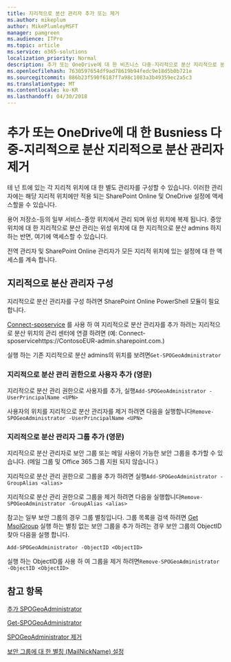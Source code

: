 ```yaml
---
title: 지리적으로 분산 관리자 추가 또는 제거
ms.author: mikeplum
author: MikePlumleyMSFT
manager: pamgreen
ms.audience: ITPro
ms.topic: article
ms.service: o365-solutions
localization_priority: Normal
description: 추가 또는 OneDrive에 대 한 비즈니스 다중-지리적으로 분산 지리적으로 분산 관리자를 제거 하는 방법에 알아봅니다.
ms.openlocfilehash: 7630597654df9ad78619b94fedc9e18d5b0b721e
ms.sourcegitcommit: 886b23f590f6187f7a98c1083a3b49359ec2a5c3
ms.translationtype: MT
ms.contentlocale: ko-KR
ms.lasthandoff: 04/30/2018
---
```

# <a name="add-or-remove-a-geo-administrator-in-onedrive-for-busniess-multi-geo"></a>추가 또는 OneDrive에 대 한 Busniess 다중-지리적으로 분산 지리적으로 분산 관리자 제거

테 넌 트에 있는 각 지리적 위치에 대 한 별도 관리자를 구성할 수 있습니다. 이러한 관리자에는 해당 지리적 위치에만 적용 되는 SharePoint Online 및 OneDrive 설정에 액세스할을 수 있습니다.

용어 저장소-등의 일부 서비스-중앙 위치에서 관리 되며 위성 위치에 복제 됩니다. 중앙 위치에 대 한 지리적으로 분산 관리는 위성 위치에 대 한 지리적으로 분산 admins 하지 하는 반면, 여기에 액세스할 수 있습니다.

전역 관리자 및 SharePoint Online 관리자가 모든 지리적 위치에 있는 설정에 대 한 액세스를 계속 합니다.

## <a name="configuring-geo-administrators"></a>지리적으로 분산 관리자 구성

지리적으로 분산 관리자를 구성 하려면 SharePoint Online PowerShell 모듈이 필요 합니다.

[Connect-sposervice](https://docs.microsoft.com/powershell/module/sharepoint-online/Connect-SPOService) 를 사용 하 여 지리적으로 분산 관리자를 추가 하려는 지리적으로 분산 위치의 관리 센터에 연결 하려면 (예: Connect-sposervicehttps://ContosoEUR-admin.sharepoint.com.)

실행 하는 기존 지리적으로 분산 admins의 위치를 보려면`Get-SPOGeoAdministrator`

### <a name="adding-a-user-as-a-geo-admin"></a>지리적으로 분산 관리 권한으로 사용자 추가 (영문)

지리적으로 분산 관리 권한으로 사용자를 추가, 실행`Add-SPOGeoAdministrator -UserPrincipalName <UPN>`

사용자의 위치를 지리적으로 분산 관리자를 제거 하려면 다음을 실행합니다`Remove-SPOGeoAdministrator -UserPrincipalName <UPN>`

### <a name="adding-a-group-as-a-geo-admin"></a>지리적으로 분산 관리자 그룹 추가 (영문)

지리적으로 분산 관리자로 보안 그룹 또는 메일 사용이 가능한 보안 그룹을 추가할 수 있습니다. (메일 그룹 및 Office 365 그룹 지원 되지 않습니다.)

지리적으로 분산 관리 권한으로 그룹을 추가 하려면 실행`Add-SPOGeoAdministrator -GroupAlias <alias>`

지리적으로 분산 관리 권한으로 그룹을 제거 하려면 다음을 실행합니다`Remove-SPOGeoAdministrator -GroupAlias <alias>`

참고는 일부 보안 그룹의 경우 그룹 별칭입니다. 그룹 목록을 검색 하려면 [Get MsolGroup](https://docs.microsoft.com/en-us/powershell/module/msonline/get-msolgroup) 실행 하는 별칭 없는 보안 그룹을 추가 하려는 경우 보안 그룹의 ObjectID 찾아 다음을 실행 합니다.

`Add-SPOGeoAdministrator -ObjectID <ObjectID>`

실행 하는 ObjectID를 사용 하 여 그룹을 제거 하려면`Remove-SPOGeoAdministrator -ObjectID <ObjectID>`

## <a name="see-also"></a>참고 항목

[추가 SPOGeoAdministrator](https://docs.microsoft.com/powershell/module/sharepoint-online/add-spogeoadministrator)

[Get-SPOGeoAdministrator](https://docs.microsoft.com/powershell/module/sharepoint-online/get-spogeoadministrator)

[SPOGeoAdministrator 제거](https://docs.microsoft.com/powershell/module/sharepoint-online/remove-spogeoadministrator)

[보안 그룹에 대 한 별칭 (MailNickName) 설정](https://docs.microsoft.com/en-us/powershell/module/azuread/set-azureadgroup)